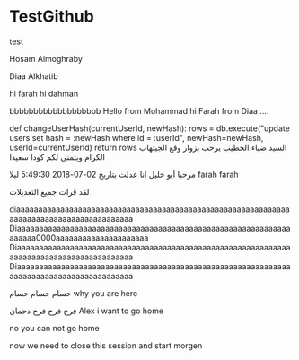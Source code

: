 
# TestGithub
test



Hosam Almoghraby

Diaa Alkhatib

hi farah
hi dahman

bbbbbbbbbbbbbbbbbbb
Hello from Mohammad
hi Farah from Diaa ....


def changeUserHash(currentUserId, newHash):
    rows = db.execute("update  users set hash = :newHash where id = :userId",
                      newHash=newHash, userId=currentUserId)
    return rows
السيد ضياء الخطيب
يرحب بزوار وقع الجيتهاب الكرام
ويتمنى لكم كودا سعيدا

مرحبا أبو خليل انا عدلت بتاريخ 02-07-2018 5:49:30 ليلا
farah
farah

لقد قرات جميع
التعديلات

diaaaaaaaaaaaaaaaaaaaaaaaaaaaaaaaaaaaaaaaaaaaaaaaaaaaaaaaaaaaaaaaaaaaaaaaaaaaaaaaaaaaaaaaaaa
Diaaaaaaaaaaaaaaaaaaaaaaaaaaaaaaaaaaaaaaaaaaaaaaaaaaaaaaaaaaaaaaaaaaaa0000aaaaaaaaaaaaaaaaaaaaa
Diaaaaaaaaaaaaaaaaaaaaaaaaaaaaaaaaaaaaaaaaaaaaaaaaaaaaaaaaaaaaaaaaaaaaaaaaaaaaaaaaaaaaaaaaaa
Diaaaaaaaaaaaaaaaaaaaaaaaaaaaaaaaaaaaaaaaaaaaaaaaaaaaaaaaaaaaaaaaaaaaaaaaaaaaaaaaaaaaaaaaaaa

 حسام حسام حسام
why you are here


   فرح
   فرح
   فرح
دحمان
Alex
i want to go home


no you can not go home


now we need to close this session
and start morgen


